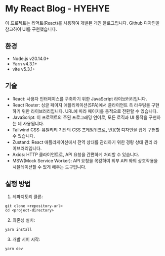 # My React Blog - HYEHYE
이 프로젝트는 리액트(React)를 사용하여 개발된 개인 블로그입니다. Github 디자인을 참고하여 UI를 구현했습니다.

## 환경
- Node.js v20.14.0+
- Yarn v4.3.1+
- vite v5.3.1+

## 기술
- React: 사용자 인터페이스를 구축하기 위한 JavaScript 라이브러리입니다.
- React Router: 싱글 페이지 애플리케이션(SPA)에서 클라이언트 측 라우팅을 구현하기 위한 라이브러리입니다. URL에 따라 페이지를 동적으로 전환할 수 있습니다.
- JavaScript: 이 프로젝트의 주된 프로그래밍 언어로, 모든 로직과 UI 동작을 구현하는 데 사용됩니다.
- Tailwind CSS: 유틸리티 기반의 CSS 프레임워크로, 반응형 디자인을 쉽게 구현할 수 있습니다.
- Zustand: React 애플리케이션에서 전역 상태를 관리하기 위한 경량 상태 관리 라이브러리입니다.
- Axios: HTTP 클라이언트로, API 요청을 간편하게 처리할 수 있습니다.
- MSW(Mock Service Worker): API 요청을 목킹하여 외부 API 와의 상호작용을 시뮬레이션할 수 있게 해주는 도구입니다.

## 실행 방법
1. 레파지토리 클론:
```
git clone <repository-url>
cd <project-directory>
```

2. 의존성 설치:
```
yarn install
```

3. 개발 서버 시작:
```
yarn dev
```